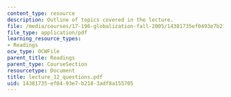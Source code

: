 ```yaml
---
content_type: resource
description: Outline of topics covered in the lecture.
file: /media/courses/17-196-globalization-fall-2005/14381735ef0493e7b2183adf8a155705_lecture_12_questions.pdf
file_type: application/pdf
learning_resource_types:
- Readings
ocw_type: OCWFile
parent_title: Readings
parent_type: CourseSection
resourcetype: Document
title: lecture_12_questions.pdf
uid: 14381735-ef04-93e7-b218-3adf8a155705
---
```

